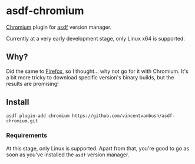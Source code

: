 # asdf-chromium

[Chromium](https://www.chromium.org/) plugin for [asdf](https://github.com/asdf-vm/asdf) version manager.

Currently at a very early development stage, only Linux x64 is supported.

## Why?

Did the same to [Firefox](https://github.com/vincentvanbush/asdf-firefox.git), so I thought... why not go for it with Chromium. It's a bit more tricky to download specific version's binary builds, but the results are promising!

## Install

```
asdf plugin-add chromium https://github.com/vincentvanbush/asdf-chromium.git
```

### Requirements

At this stage, only Linux is supported. Apart from that, you're good to go as soon as you've installed the `asdf` version manager.
